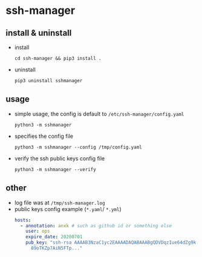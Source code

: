 # ssh-manager

## install & uninstall
* install
    ```shell script
    cd ssh-manager && pip3 install .
    ```
* uninstall
    ```shell script
    pip3 uninstall sshmanager
    ```

## usage
* simple usage, the config is default to `/etc/ssh-manager/config.yaml`
    ```shell script
    python3 -m sshmanager
    ```
* specifies the config file
    ```shell script
    python3 -m sshmanager --config /tmp/config.yaml
    ```
* verify the ssh public keys config file
    ```shell script
    python3 -m sshmanager --verify
    ```

## other
* log file was at `/tmp/ssh-manager.log`
* public keys config example (`*.yaml`/ `*.yml`)
    ```yaml
    hosts:
      - annotation: anxk # such as github id or something else
        user: ops
        expire_date: 20200701
        pub_key: "ssh-rsa AAAAB3NzaC1yc2EAAAADAQABAAABgQDVDqzIue64dZg9kYdnQiD9WkqXTPZL6HJpMI\
          89oTKZp7AiN5FTp..."
    ```